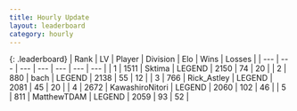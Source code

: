 ```yaml
---
title: Hourly Update
layout: leaderboard
category: hourly
---
```


{: .leaderboard}
| Rank | LV | Player | Division | Elo | Wins | Losses |
| --- | --- | --- | --- | --- | --- | --- |
| <span data-change="0">1</span> | 1511 | <span title="ID: 353063">Sktima</span> | LEGEND | <span data-change="-7">2150</span> | <span data-change="5">74</span> | <span data-change="2">20</span> |
| <span data-change="0">2</span> | 880 | <span title="ID: 281795">bach</span> | LEGEND | <span data-change="0">2138</span> | <span data-change="0">55</span> | <span data-change="0">12</span> |
| <span data-change="0">3</span> | 766 | <span title="ID: 466583">Rick_Astley</span> | LEGEND | <span data-change="7">2081</span> | <span data-change="1">45</span> | <span data-change="0">20</span> |
| <span data-change="1">4</span> | 2672 | <span title="ID: 164871">KawashiroNitori</span> | LEGEND | <span data-change="0">2060</span> | <span data-change="0">102</span> | <span data-change="0">46</span> |
| <span data-change="1">5</span> | 811 | <span title="ID: 366840">MatthewTDAM</span> | LEGEND | <span data-change="0">2059</span> | <span data-change="0">93</span> | <span data-change="0">52</span> |